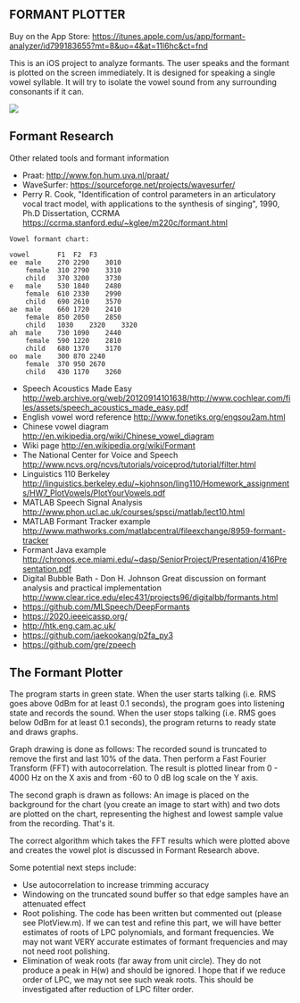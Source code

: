 FORMANT PLOTTER
------------------------

Buy on the App Store: https://itunes.apple.com/us/app/formant-analyzer/id799183655?mt=8&uo=4&at=11l6hc&ct=fnd

This is an iOS project to analyze formants. The user speaks and the formant is plotted on the screen immediately. It is designed for speaking a single vowel syllable. It will try to isolate the vowel sound from any surrounding consonants if it can.

<img src="http://i.imgur.com/PnmTS53.png">


Formant Research
------------------------

Other related tools and formant information

  * Praat: http://www.fon.hum.uva.nl/praat/
  * WaveSurfer: https://sourceforge.net/projects/wavesurfer/
  * Perry R. Cook, "Identification of control parameters in an articulatory vocal tract model, with applications to the synthesis of singing", 1990, Ph.D Dissertation, CCRMA
    https://ccrma.stanford.edu/~kglee/m220c/formant.html

````
Vowel formant chart:

vowel		F1	F2	F3
ee	male	270	2290	3010
	female	310	2790	3310
	child	370	3200	3730
e	male	530	1840	2480
	female	610	2330	2990
	child	690	2610	3570
ae	male	660	1720	2410
	female	850	2050	2850
	child	1030	2320	3320
ah	male	730	1090	2440
	female	590	1220	2810
	child	680	1370	3170
oo	male	300	870	2240
	female	370	950	2670
	child	430	1170	3260
````

  * Speech Acoustics Made Easy http://web.archive.org/web/20120914101638/http://www.cochlear.com/files/assets/speech_acoustics_made_easy.pdf
  * English vowel word reference http://www.fonetiks.org/engsou2am.html
  * Chinese vowel diagram http://en.wikipedia.org/wiki/Chinese_vowel_diagram
  * Wiki page http://en.wikipedia.org/wiki/Formant
  * The National Center for Voice and Speech http://www.ncvs.org/ncvs/tutorials/voiceprod/tutorial/filter.html
  * Linguistics 110 Berkeley http://linguistics.berkeley.edu/~kjohnson/ling110/Homework_assignments/HW7_PlotVowels/PlotYourVowels.pdf
  * MATLAB Speech Signal Analysis http://www.phon.ucl.ac.uk/courses/spsci/matlab/lect10.html
  * MATLAB Formant Tracker example http://www.mathworks.com/matlabcentral/fileexchange/8959-formant-tracker
  * Formant Java example http://chronos.ece.miami.edu/~dasp/SeniorProject/Presentation/416Presentation.pdf
  * Digital Bubble Bath - Don H. Johnson Great discussion on formant analysis and practical implementation http://www.clear.rice.edu/elec431/projects96/digitalbb/formants.html
  * https://github.com/MLSpeech/DeepFormants
  * https://2020.ieeeicassp.org/
  * http://htk.eng.cam.ac.uk/
  * https://github.com/jaekookang/p2fa_py3
  * https://github.com/gre/zpeech

The Formant Plotter
------------------------

The program starts in green state. When the user starts talking (i.e. RMS goes above 0dBm for at least 0.1 seconds), the program goes into listening state and records the sound. When the user stops talking (i.e. RMS goes below 0dBm for at least 0.1 seconds), the program returns to ready state and draws graphs.

Graph drawing is done as follows:
The recorded sound is truncated to remove the first and last 10% of the data. Then perform a Fast Fourier Transform (FFT) with autocorrelation. The result is plotted linear from 0 - 4000 Hz on the X axis and from -60 to 0 dB log scale on the Y axis.

The second graph is drawn as follows:
An image is placed on the background for the chart (you create an image to start with) and two dots are plotted on the chart, representing the highest and lowest sample value from the recording. That's it.

The correct algorithm which takes the FFT results which were plotted above and creates the vowel plot is discussed in Formant Research above.

Some potential next steps include:
* Use autocorrelation to increase trimming accuracy
* Windowing on the truncated sound buffer so that edge samples have an attenuated effect
* Root polishing. The code has been written but commented out (please see PlotView.m). If we can test and refine this part, we will have better estimates of roots of LPC polynomials, and formant frequencies. We may not want VERY accurate estimates of formant frequencies and may not need root polishing.
* Elimination of weak roots (far away from unit circle). They do not produce a peak in H(w) and should be ignored. I hope that if we reduce order of LPC, we may not see such weak roots. This should be investigated after reduction of LPC filter order.
